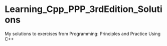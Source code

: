 # Learning_Cpp_PPP_3rdEdition_Solutions
My solutions to exercises from Programming: Principles and Practice Using C++
